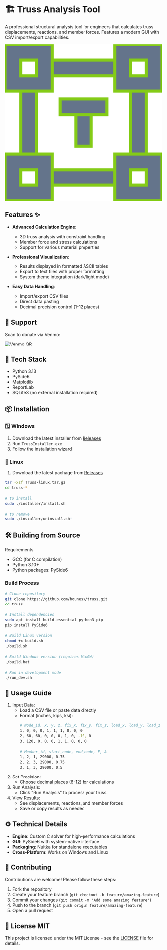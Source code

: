 # 🏗️ Truss Analysis Tool

A professional structural analysis tool for engineers that calculates truss displacements, reactions, and member forces. Features a modern GUI with CSV import/export capabilities.

![Application Screenshot](src/assets/icon.png)

## Features ✨

- **Advanced Calculation Engine**:
  - 3D truss analysis with constraint handling
  - Member force and stress calculations
  - Support for various material properties

- **Professional Visualization**:
  - Results displayed in formatted ASCII tables
  - Export to text files with proper formatting
  - System theme integration (dark/light mode)

- **Easy Data Handling**:
  - Import/export CSV files
  - Direct data pasting
  - Decimal precision control (1-12 places)

## 💖 Support

Scan to donate via Venmo:

![Venmo QR](https://api.qrserver.com/v1/create-qr-code/?size=150x150&data=https://venmo.com/youness-bougteb)
## 🧰 Tech Stack

- Python 3.13
- PySide6
- Matplotlib
- ReportLab
- SQLite3 (no external installation required)

## 📦 Installation

### 🪟 Windows
1. Download the latest installer from [Releases](https://github.com/bouness/truss/releases)
2. Run `TrussInstaller.exe`
3. Follow the installation wizard

### 🐧 Linux
1. Download the latest pachage from [Releases](https://github.com/bouness/truss/releases)

```bash
tar -xzf Truss-linux.tar.gz
cd truss-*

# to install
sudo ./installer/install.sh

# to remove
sudo ./installer/uninstall.sh"
```
## 🛠️ Building from Source

Requirements
* GCC (for C compilation)
* Python 3.10+
* Python packages: PySide6

### Build Process
```bash
# Clone repository
git clone https://github.com/bouness/truss.git
cd truss

# Install dependencies
sudo apt install build-essential python3-pip
pip install PySide6

# Build Linux version
chmod +x build.sh
./build.sh

# Build Windows version (requires MinGW)
./build.bat

# Run in development mode
./run_dev.sh
```

## 📖 Usage Guide
1. Input Data:
    * Load a CSV file or paste data directly
    * Format (inches, kips, ksi):
      ```bash
      # Node_id, x, y, z, fix_x, fix_y, fix_z, load_x, load_y, load_z
      1, 0, 0, 0, 1, 1, 1, 0, 0, 0
      2, 60, 60, 0, 0, 0, 1, 0, -10, 0
      3, 120, 0, 0, 0, 1, 1, 0, 0, 0

      # Member_id, start_node, end_node, E, A
      1, 2, 1, 29000, 0.75
      2, 2, 3, 29000, 0.75
      3, 1, 3, 29000, 0.5
      ```
2. Set Precision:
    * Choose decimal places (6-12) for calculations
3. Run Analysis:
    * Click "Run Analysis" to process your truss
4. View Results:
    * See displacements, reactions, and member forces
    * Save or copy results as needed

## ⚙️ Technical Details
* **Engine**: Custom C solver for high-performance calculations
* **GUI**: PySide6 with system-native interface
* **Packaging**: Nuitka for standalone executables
* **Cross-Platform**: Works on Windows and Linux

## 🤝 Contributing
Contributions are welcome! Please follow these steps:
1. Fork the repository
2. Create your feature branch (`git checkout -b feature/amazing-feature`)
3. Commit your changes (`git commit -m 'Add some amazing feature'`)
4. Push to the branch (`git push origin feature/amazing-feature`)
5. Open a pull request

## 📄 License MIT
This project is licensed under the MIT License - see the [LICENSE](LICENSE) file for details.
